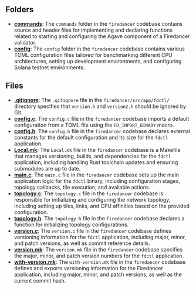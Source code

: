 ## Folders
- **[commands](fdctl/commands.driver.md)**: The `commands` folder in the `firedancer` codebase contains source and header files for implementing and declaring functions related to starting and configuring the Agave component of a Firedancer validator.
- **[config](fdctl/config.driver.md)**: The `config` folder in the `firedancer` codebase contains various TOML configuration files tailored for benchmarking different CPU architectures, setting up development environments, and configuring Solana testnet environments.

## Files
- **[.gitignore](fdctl/.gitignore.driver.md)**: The `.gitignore` file in the `firedancer/src/app/fdctl/` directory specifies that `version.h` and `version2.h` should be ignored by Git.
- **[config.c](fdctl/config.driver.md.c)**: The `config.c` file in the `firedancer` codebase imports a default configuration from a TOML file using the `FD_IMPORT_BINARY` macro.
- **[config.h](fdctl/config.driver.md.h)**: The `config.h` file in the `firedancer` codebase declares external constants for the default configuration and its size for the `fdctl` application.
- **[Local.mk](fdctl/Local.mk.driver.md)**: The `Local.mk` file in the `firedancer` codebase is a Makefile that manages versioning, builds, and dependencies for the `fdctl` application, including handling Rust toolchain updates and ensuring submodules are up to date.
- **[main.c](fdctl/main.c.driver.md)**: The `main.c` file in the `firedancer` codebase sets up the main application logic for the `fdctl` binary, including configuration stages, topology callbacks, tile execution, and available actions.
- **[topology.c](fdctl/topology.c.driver.md)**: The `topology.c` file in the `firedancer` codebase is responsible for initializing and configuring the network topology, including setting up tiles, links, and CPU affinities based on the provided configuration.
- **[topology.h](fdctl/topology.h.driver.md)**: The `topology.h` file in the `firedancer` codebase declares a function for initializing topology configurations.
- **[version.c](fdctl/version.c.driver.md)**: The `version.c` file in the `firedancer` codebase defines versioning information for the `fdctl` application, including major, minor, and patch versions, as well as commit reference details.
- **[version.mk](fdctl/version.mk.driver.md)**: The `version.mk` file in the `firedancer` codebase specifies the major, minor, and patch version numbers for the `fdctl` application.
- **[with-version.mk](fdctl/with-version.mk.driver.md)**: The `with-version.mk` file in the `firedancer` codebase defines and exports versioning information for the Firedancer application, including major, minor, and patch versions, as well as the current commit hash.

